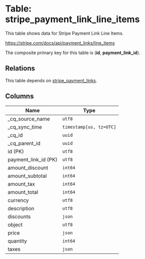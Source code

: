 # Table: stripe_payment_link_line_items

This table shows data for Stripe Payment Link Line Items.

https://stripe.com/docs/api/payment_links/line_items

The composite primary key for this table is (**id**, **payment_link_id**).

## Relations

This table depends on [stripe_payment_links](stripe_payment_links).

## Columns

| Name          | Type          |
| ------------- | ------------- |
|_cq_source_name|`utf8`|
|_cq_sync_time|`timestamp[us, tz=UTC]`|
|_cq_id|`uuid`|
|_cq_parent_id|`uuid`|
|id (PK)|`utf8`|
|payment_link_id (PK)|`utf8`|
|amount_discount|`int64`|
|amount_subtotal|`int64`|
|amount_tax|`int64`|
|amount_total|`int64`|
|currency|`utf8`|
|description|`utf8`|
|discounts|`json`|
|object|`utf8`|
|price|`json`|
|quantity|`int64`|
|taxes|`json`|